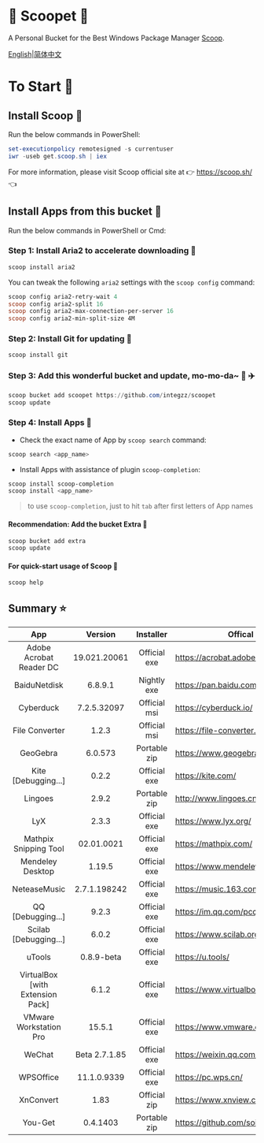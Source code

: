 <div align="left">
<h1 align="left"> 🍨 Scoopet 🍨 </h1>

<p> A Personal Bucket for the Best Windows Package Manager <a href="https://github.com/lukesampson/scoop">Scoop</a>.
</p>

<p align="left">
        <a href="README.md">English</a>|<a href="README_CN.md">简体中文</a>
</p>
</div>

# To Start 🏃

## Install Scoop 🚴

Run the below commands in PowerShell:

```powershell
set-executionpolicy remotesigned -s currentuser
iwr -useb get.scoop.sh | iex
```

For more information, please visit Scoop official site at 👉 https://scoop.sh/ 👈

## Install Apps from this bucket 🚗

Run the below commands in PowerShell or Cmd:

### Step 1: Install Aria2 to accelerate downloading 🚅

```powershell
scoop install aria2
```

You can tweak the following `aria2` settings with the `scoop config` command:

```powershell
scoop config aria2-retry-wait 4
scoop config aria2-split 16
scoop config aria2-max-connection-per-server 16
scoop config aria2-min-split-size 4M
```

### Step 2: Install Git for updating 🎫

```powershell
scoop install git
```

### Step 3: Add this wonderful bucket and update, mo-mo-da~ 💋 ✈️

```powershell
scoop bucket add scoopet https://github.com/integzz/scoopet
scoop update
```

### Step 4: Install Apps 🚀

- Check the exact name of App by `scoop search` command:

```powershell
scoop search <app_name>
```

- Install Apps with assistance of plugin `scoop-completion`:

```powershell
scoop install scoop-completion
scoop install <app_name>
```

> to use `scoop-completion`, just to hit `tab` after first letters of App names

#### Recommendation: Add the bucket Extra 💯

```powershell
scoop bucket add extra
scoop update
```

#### For quick-start usage of Scoop 📖

```powershell
scoop help
```

## Summary ⭐️

|               App                |    Version    |  Installer   | Offical site                         |
| :------------------------------: | :-----------: | :----------: | ------------------------------------ |
|     Adobe Acrobat Reader DC      | 19.021.20061  | Official exe | https://acrobat.adobe.com/           |
|           BaiduNetdisk           |    6.8.9.1    | Nightly exe  | https://pan.baidu.com/               |
|            Cyberduck             |  7.2.5.32097  | Official msi | https://cyberduck.io/                |
|          File Converter          |     1.2.3     | Official msi | https://file-converter.org/          |
|             GeoGebra             |    6.0.573    | Portable zip | https://www.geogebra.org/            |
|       Kite [Debugging...]        |     0.2.2     | Official exe | https://kite.com/                    |
|             Lingoes              |     2.9.2     | Portable zip | http://www.lingoes.cn/               |
|               LyX                |     2.3.3     | Official exe | https://www.lyx.org/                 |
|      Mathpix Snipping Tool       |  02.01.0021   | Official exe | https://mathpix.com/                 |
|         Mendeley Desktop         |    1.19.5     | Official exe | https://www.mendeley.com/            |
|           NeteaseMusic           | 2.7.1.198242  | Official exe | https://music.163.com/               |
|        QQ [Debugging...]         |     9.2.3     | Official exe | https://im.qq.com/pcqq/              |
|      Scilab [Debugging...]       |     6.0.2     | Official exe | https://www.scilab.org/              |
|              uTools              |  0.8.9-beta   | Official exe | https://u.tools/                     |
| VirtualBox [with Extension Pack] |     6.1.2     | Official exe | https://www.virtualbox.org/          |
|      VMware Workstation Pro      |    15.5.1     | Official exe | https://www.vmware.com/              |
|              WeChat              | Beta 2.7.1.85 | Official exe | https://weixin.qq.com/               |
|            WPSOffice             |  11.1.0.9339  | Official exe | https://pc.wps.cn/                   |
|            XnConvert             |     1.83      | Official zip | https://www.xnview.com/en/xnconvert/ |
|             You-Get              |   0.4.1403    | Portable zip | https://github.com/soimort/you-get   |
